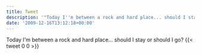 ```yaml
---
title: Tweet
description: '"Today I''m between a rock and hard place... should I stay or should I go?"'
date: '2009-12-16T13:12:18+00:00'
---
```

Today I'm between a rock and hard place... should I stay or should I go?
      {{< tweet 0 0 >}}
    
